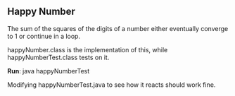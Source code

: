 ## Happy Number

The sum of the squares of the digits of a number either eventually converge to 1 or continue in a loop.

happyNumber.class is the implementation of this, while happyNumberTest.class tests on it.

**Run**: java happyNumberTest

Modifying happyNumberTest.java to see how it reacts should work fine.